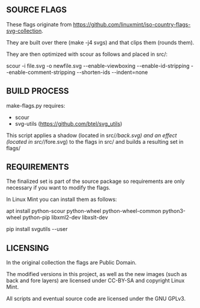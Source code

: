 
SOURCE FLAGS
------------

These flags originate from https://github.com/linuxmint/iso-country-flags-svg-collection.

They are built over there (make -j4 svgs) and that clips them (rounds them).

They are then optimized with scour as follows and placed in src/:

scour -i file.svg -o newfile.svg --enable-viewboxing --enable-id-stripping --enable-comment-stripping --shorten-ids --indent=none

BUILD PROCESS
-------------

make-flags.py requires:

 - scour
 - svg-utils (https://github.com/btel/svg_utils)

This script applies a shadow (located in src/*/back.svg) and an effect (located in src/*/fore.svg) to the flags in src/ and builds a resulting set in flags/

REQUIREMENTS
------------

The finalized set is part of the source package so requirements are only necessary if you want to modify the flags.

In Linux Mint you can install them as follows:

apt install python-scour python-wheel python-wheel-common python3-wheel python-pip libxml2-dev libxslt-dev

pip install svgutils --user

LICENSING
---------

In the original collection the flags are Public Domain.

The modified versions in this project, as well as the new images (such as back and fore layers) are licensed under CC-BY-SA and copyright Linux Mint.

All scripts and eventual source code are licensed under the GNU GPLv3.
